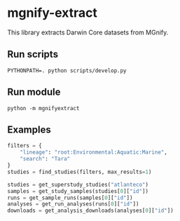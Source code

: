 # mgnify-extract

This library extracts Darwin Core datasets from MGnify.

## Run scripts

```
PYTHONPATH=. python scripts/develop.py
```

## Run module

```
python -m mgnifyextract
```

## Examples

```python
filters = {
    "lineage": "root:Environmental:Aquatic:Marine",
    "search": "Tara"
}
studies = find_studies(filters, max_results=1)
```

```python
studies = get_superstudy_studies("atlanteco")
samples = get_study_samples(studies[0]["id"])
runs = get_sample_runs(samples[0]["id"])
analyses = get_run_analyses(runs[0]["id"])
downloads = get_analysis_downloads(analyses[0]["id"])
```
